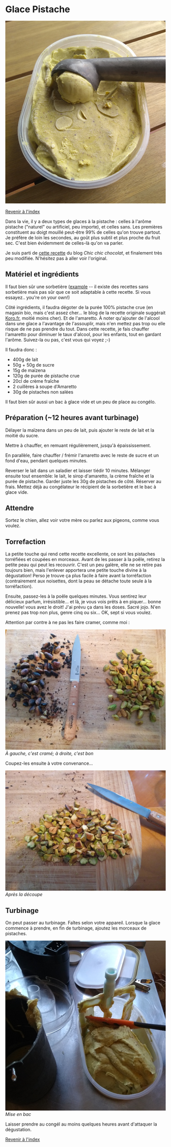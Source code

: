 # Glace Pistache

![Glace pistache](./images/glace_pistache.jpg)

[Revenir à l'index](../README.md)

Dans la vie, il y a deux types de glaces à la pistache : celles à l'arôme pistache ("naturel" ou artificiel, peu importe), et celles sans. Les premières constituent au doigt mouillé peut-être 99% de celles qu'on trouve partout. Je préfère de loin les secondes, au goût plus subtil et plus proche du fruit sec. C'est bien évidemment de celles-là qu'on va parler.

Je suis parti de [cette recette](https://chichichoc.blogspot.com/2022/06/glace-la-pistache-la-sicilienne-sans.html) du blog _Chic chic chocolat_, et finalement très peu modifiée. N'hésitez pas à aller voir l'original.

## Matériel et ingrédients

Il faut bien sûr une sorbetière ([example](https://www.domo-elektro.be/fr/cuisine/gla%C3%A7ons-et-cr%C3%A8me-glac%C3%A9e/sorbeti%C3%A8re-0) -- il existe des recettes sans sorbetière mais pas sûr que ce soit adaptable à cette recette. Si vous essayez.. you're on your own!)

Côté ingrédients, il faudra dégoter de la purée 100% pistache crue (en magasin bio, mais c'est assez cher... le blog de la recette originale suggérait [Koro.fr](http://www.koro.fr/_), moitié moins cher). Et de l'amaretto. À noter qu'ajouter de l'alcool dans une glace a l'avantage de l'assouplir, mais n'en mettez pas trop ou elle risque de ne pas prendre du tout. Dans cette recette, je fais chauffer l'amaretto pour diminuer le taux d'alcool, pour les enfants, tout en gardant l'arôme. Suivez-la ou pas, c'est vous qui voyez ;-)

Il faudra donc :

- 400g de lait
- 50g + 50g de sucre
- 15g de maïzena
- 120g de purée de pistache crue
- 20cl de crème fraîche
- 2 cuillères à soupe d'Amaretto
- 30g de pistaches non salées

Il faut bien sûr aussi un bac à glace vide et un peu de place au congélo.

## Préparation (~12 heures avant turbinage)

Délayer la maïzena dans un peu de lait, puis ajouter le reste de lait et la moitié du sucre.

Mettre à chauffer, en remuant régulièrement, jusqu'à épaississement.

En parallèle, faire chauffer / frémir l'amaretto avec le reste de sucre et un fond d'eau, pendant quelques minutes.

Reverser le lait dans un saladier et laisser tiédir 10 minutes. Mélanger ensuite tout ensemble: le lait, le sirop d'amaretto, la crème fraîche et la purée de pistache. Garder juste les 30g de pistaches de côté. Réserver au frais. Mettez déjà au congélateur le récipient de la sorbetière et le bac à glace vide.

## Attendre

Sortez le chien, allez voir votre mère ou parlez aux pigeons, comme vous voulez.

## Torrefaction

La petite touche qui rend cette recette excellente, ce sont les pistaches torréfiées et coupées en morceaux. Avant de les passer à la poêle, retirez la petite peau qui peut les recouvrir. C'est un peu galère, elle ne se retire pas toujours bien, mais l'enlever apportera une petite touche divine à la dégustation! Perso je trouve ça plus facile à faire avant la torréfaction (contrairement aux noisettes, dont la peau se détache toute seule à la torréfaction).

Ensuite, passez-les à la poêle quelques minutes. Vous sentirez leur délicieux parfum, irrésistible... et là, je vous vois prêts à en piquer... bonne nouvelle! vous avez le droit! J'ai prévu ça dans les doses. Sacré jojo. N'en prenez pas trop non plus, genre cinq ou six... OK, sept si vous voulez.

Attention par contre à ne pas les faire cramer, comme moi :

![Torréfaction râtée / réussie](./images/trop_torrefie.jpg)
_À gauche, c'est cramé; à droite, c'est bon_

Coupez-les ensuite à votre convenance...

![Découpe](./images/pistaches_coupees.jpg)
_Après la découpe_

## Turbinage

On peut passer au turbinage. Faîtes selon votre appareil. Lorsque la glace commence à prendre, en fin de turbinage, ajoutez les morceaux de pistaches.

![Fin de turbinage](./images/fin_turbinage.jpg)
_Mise en bac_

Laisser prendre au congél au moins quelques heures avant d'attaquer la dégustation.

[Revenir à l'index](../README.md)
